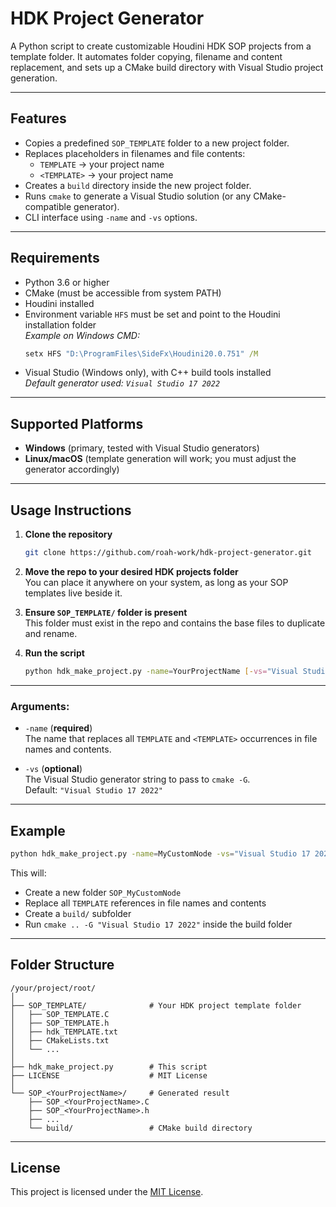 # HDK Project Generator

A Python script to create customizable Houdini HDK SOP projects from a template folder. It automates folder copying, filename and content replacement, and sets up a CMake build directory with Visual Studio project generation.

---

## Features

- Copies a predefined `SOP_TEMPLATE` folder to a new project folder.
- Replaces placeholders in filenames and file contents:
  - `TEMPLATE` → your project name
  - `<TEMPLATE>` → your project name
- Creates a `build` directory inside the new project folder.
- Runs `cmake` to generate a Visual Studio solution (or any CMake-compatible generator).
- CLI interface using `-name` and `-vs` options.

---

## Requirements

- Python 3.6 or higher
- CMake (must be accessible from system PATH)
- Houdini installed
- Environment variable `HFS` must be set and point to the Houdini installation folder  
  _Example on Windows CMD:_  
  ```cmd
  setx HFS "D:\ProgramFiles\SideFx\Houdini20.0.751" /M
  ```
- Visual Studio (Windows only), with C++ build tools installed  
  _Default generator used: `Visual Studio 17 2022`_

---

## Supported Platforms

- **Windows** (primary, tested with Visual Studio generators)
- **Linux/macOS** (template generation will work; you must adjust the generator accordingly)

---

## Usage Instructions

1. **Clone the repository**  
   ```bash
   git clone https://github.com/roah-work/hdk-project-generator.git
   ```

2. **Move the repo to your desired HDK projects folder**  
   You can place it anywhere on your system, as long as your SOP templates live beside it.

3. **Ensure `SOP_TEMPLATE/` folder is present**  
   This folder must exist in the repo and contains the base files to duplicate and rename.

4. **Run the script**  
   ```bash
   python hdk_make_project.py -name=YourProjectName [-vs="Visual Studio 17 2022"]
   ```

---

### Arguments:

- `-name` (**required**)  
  The name that replaces all `TEMPLATE` and `<TEMPLATE>` occurrences in file names and contents.

- `-vs` (**optional**)  
  The Visual Studio generator string to pass to `cmake -G`.  
  Default: `"Visual Studio 17 2022"`

---

## Example

```bash
python hdk_make_project.py -name=MyCustomNode -vs="Visual Studio 17 2022"
```

This will:
- Create a new folder `SOP_MyCustomNode`
- Replace all `TEMPLATE` references in file names and contents
- Create a `build/` subfolder
- Run `cmake .. -G "Visual Studio 17 2022"` inside the build folder

---

## Folder Structure

```
/your/project/root/
│
├── SOP_TEMPLATE/              # Your HDK project template folder
│   ├── SOP_TEMPLATE.C
│   ├── SOP_TEMPLATE.h
│   ├── hdk_TEMPLATE.txt
│   ├── CMakeLists.txt
│   └── ...
│
├── hdk_make_project.py        # This script
├── LICENSE                    # MIT License
│
└── SOP_<YourProjectName>/     # Generated result
    ├── SOP_<YourProjectName>.C
    ├── SOP_<YourProjectName>.h
    ├── ...
    └── build/                 # CMake build directory
```

---

## License

This project is licensed under the [MIT License](LICENSE).
